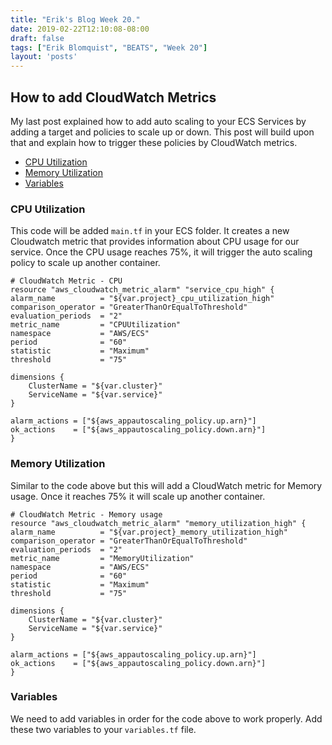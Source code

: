 ```yaml
---
title: "Erik's Blog Week 20."
date: 2019-02-22T12:10:08-08:00
draft: false
tags: ["Erik Blomquist", "BEATS", "Week 20"]
layout: 'posts'
---
```


## How to add CloudWatch Metrics
My last post explained how to add auto scaling to your ECS Services by adding a target and policies to scale up or down. This post will build upon that and explain how to trigger these policies by CloudWatch metrics.

- [CPU Utilization](#cpu-utilization)
- [Memory Utilization](#memory-utilization)
- [Variables](#variables)

### CPU Utilization
This code will be added `main.tf` in your ECS folder. It creates a new Cloudwatch metric that provides information about CPU usage for our service. Once the CPU usage reaches 75%, it will trigger the auto scaling policy to scale up another container.



    # CloudWatch Metric - CPU
    resource "aws_cloudwatch_metric_alarm" "service_cpu_high" {
    alarm_name          = "${var.project}_cpu_utilization_high"
    comparison_operator = "GreaterThanOrEqualToThreshold"
    evaluation_periods  = "2"
    metric_name         = "CPUUtilization"
    namespace           = "AWS/ECS"
    period              = "60"
    statistic           = "Maximum"
    threshold           = "75"

    dimensions {
        ClusterName = "${var.cluster}"
        ServiceName = "${var.service}"
    }

    alarm_actions = ["${aws_appautoscaling_policy.up.arn}"]
    ok_actions    = ["${aws_appautoscaling_policy.down.arn}"]
    }


### Memory Utilization
Similar to the code above but this will add a CloudWatch metric for Memory usage. Once it reaches 75% it will scale up another container.


    # CloudWatch Metric - Memory usage
    resource "aws_cloudwatch_metric_alarm" "memory_utilization_high" {
    alarm_name          = "${var.project}_memory_utilization_high"
    comparison_operator = "GreaterThanOrEqualToThreshold"
    evaluation_periods  = "2"
    metric_name         = "MemoryUtilization"
    namespace           = "AWS/ECS"
    period              = "60"
    statistic           = "Maximum"
    threshold           = "75"

    dimensions {
        ClusterName = "${var.cluster}"
        ServiceName = "${var.service}"
    }

    alarm_actions = ["${aws_appautoscaling_policy.up.arn}"]
    ok_actions    = ["${aws_appautoscaling_policy.down.arn}"]
    }


### Variables
We need to add variables in order for the code above to work properly. Add these two variables to your `variables.tf` file. 



